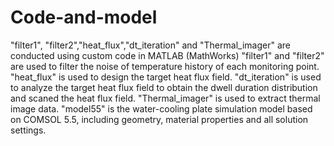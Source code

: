 # Code-and-model
"filter1", "filter2","heat_flux","dt_iteration" and "Thermal_imager" are conducted using custom code in MATLAB (MathWorks)
"filter1" and "filter2" are used to filter the noise of temperature history of each monitoring point.
"heat_flux" is used to design the target heat flux field.
"dt_iteration" is used to analyze the target heat flux field to obtain the dwell duration distribution and scaned the heat flux field.
"Thermal_imager" is used to extract thermal image data.
"model55" is the water-cooling plate simulation model based on COMSOL 5.5, including geometry, material properties and all solution settings.
